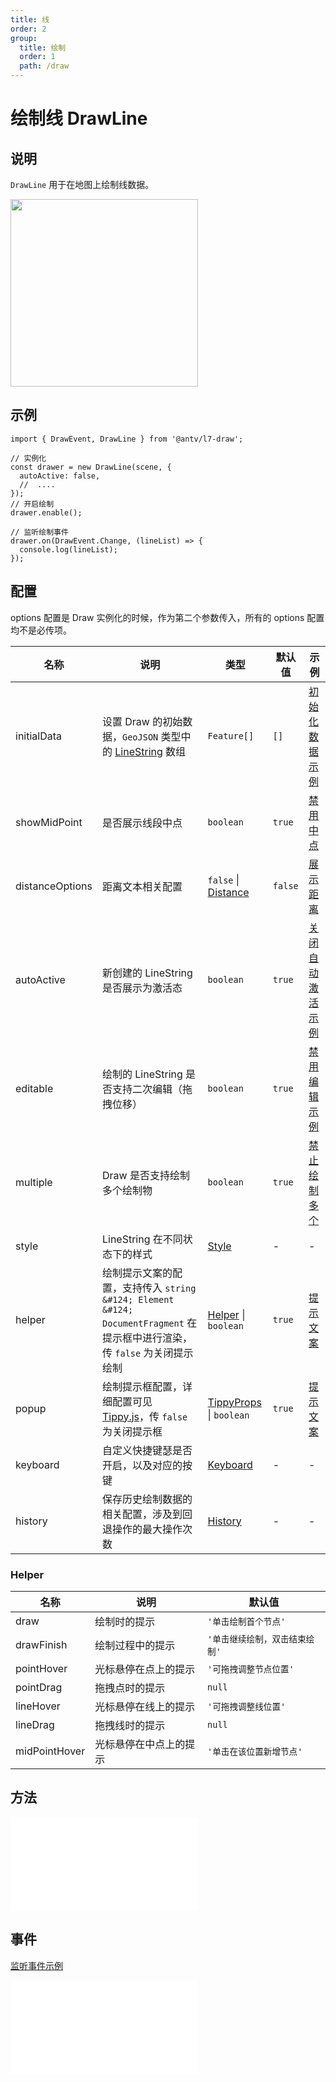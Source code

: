 ```yaml
---
title: 线
order: 2
group:
  title: 绘制
  order: 1
  path: /draw
---
```


# 绘制线 DrawLine

## 说明

`DrawLine` 用于在地图上绘制线数据。

<img src="https://gw.alipayobjects.com/mdn/rms_2591f5/afts/img/A*QHhySoSASjsAAAAAAAAAAAAAARQnAQ" width="300" />

## 示例

```tsx | pure
import { DrawEvent, DrawLine } from '@antv/l7-draw';

// 实例化
const drawer = new DrawLine(scene, {
  autoActive: false,
  //  ....
});
// 开启绘制
drawer.enable();

// 监听绘制事件
drawer.on(DrawEvent.Change, (lineList) => {
  console.log(lineList);
});
```

## 配置

options 配置是 Draw 实例化的时候，作为第二个参数传入，所有的 options 配置均不是必传项。

| 名称            | 说明                                                                                                                       | 类型                                                                           | 默认值  | 示例                                                    |
| --------------- | -------------------------------------------------------------------------------------------------------------------------- | ------------------------------------------------------------------------------ | ------- | ------------------------------------------------------- |
| initialData     | 设置 Draw 的初始数据，`GeoJSON` 类型中的 [LineString](https://datatracker.ietf.org/doc/html/rfc7946#section-3.1.4) 数组    | `Feature[]`                                                                    | `[]`    | [初始化数据示例](/example/line/initial-data)            |
| showMidPoint    | 是否展示线段中点                                                                                                           | `boolean`                                                                      | `true`  | [禁用中点](/example/line/mid-point)                     |
| distanceOptions | 距离文本相关配置                                                                                                           | `false` &#124; [Distance](/docs/super/distance#配置)                           | `false` | [展示距离](/example/line/distance)                      |
| autoActive      | 新创建的 LineString 是否展示为激活态                                                                                       | `boolean`                                                                      | `true`  | [关闭自动激活示例](/example/line/auto-active)           |
| editable        | 绘制的 LineString 是否支持二次编辑（拖拽位移）                                                                             | `boolean`                                                                      | `true`  | [禁用编辑示例](/example/line/editable)                  |
| multiple        | Draw 是否支持绘制多个绘制物                                                                                                | `boolean`                                                                      | `true`  | [禁止绘制多个](/example/line/multiple#始终最多绘制一个) |
| style           | LineString 在不同状态下的样式                                                                                              | [Style](/docs/super/style#配置)                                                | -       | -                                                       |
| helper          | 绘制提示文案的配置，支持传入 `string &#124; Element &#124; DocumentFragment` 在提示框中进行渲染，传 `false` 为关闭提示绘制 | [Helper](#helper) &#124; `boolean`                                             | `true`  | [提示文案](/example/common/helper)                      |
| popup           | 绘制提示框配置，详细配置可见 [Tippy.js](https://atomiks.github.io/tippyjs/v6/all-props/)，传 `false` 为关闭提示框          | [TippyProps](https://atomiks.github.io/tippyjs/v6/all-props/) &#124; `boolean` | `true`  | [提示文案](/example/common/helper)                      |
| keyboard        | 自定义快捷键瑟是否开启，以及对应的按键                                                                                     | [Keyboard](/docs/super/keyboard#配置)                                          | -       | -                                                       |
| history         | 保存历史绘制数据的相关配置，涉及到回退操作的最大操作次数                                                                   | [History](/docs/super/history#配置)                                            | -       | -                                                       |

### Helper

| 名称          | 说明                   | 默认值                         |
| ------------- | ---------------------- | ------------------------------ |
| draw          | 绘制时的提示           | `'单击绘制首个节点'`           |
| drawFinish    | 绘制过程中的提示       | `'单击继续绘制，双击结束绘制'` |
| pointHover    | 光标悬停在点上的提示   | `'可拖拽调整节点位置'`         |
| pointDrag     | 拖拽点时的提示         | `null`                         |
| lineHover     | 光标悬停在线上的提示   | `'可拖拽调整线位置'`           |
| lineDrag      | 拖拽线时的提示         | `null`                         |
| midPointHover | 光标悬停在中点上的提示 | `'单击在该位置新增节点'`       |

## 方法

<embed src="../method.md"></embed>

## 事件

[监听事件示例](/example/line/event)

<embed src="../event.md"></embed>
